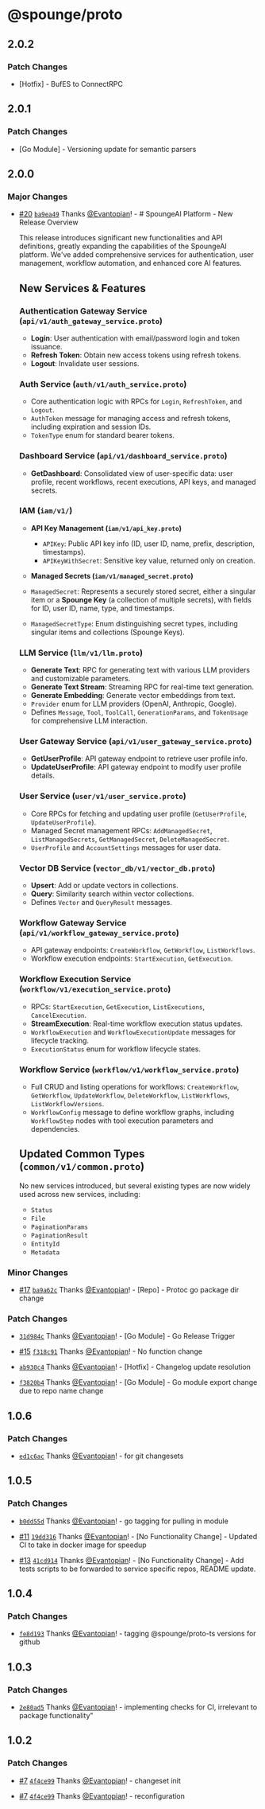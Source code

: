 # @spounge/proto

## 2.0.2

### Patch Changes

- [Hotfix] - BufES to ConnectRPC

## 2.0.1

### Patch Changes

- [Go Module] - Versioning update for semantic parsers

## 2.0.0

### Major Changes

- [#20](https://github.com/spounge-ai/spounge-proto/pull/20) [`ba9ea49`](https://github.com/spounge-ai/spounge-proto/commit/ba9ea4930866c666e54a655f703bf1de5ff73ab7) Thanks [@Evantopian](https://github.com/Evantopian)! - # SpoungeAI Platform - New Release Overview

  This release introduces significant new functionalities and API definitions, greatly expanding the capabilities of the SpoungeAI platform. We've added comprehensive services for authentication, user management, workflow automation, and enhanced core AI features.

  ## New Services & Features

  ### Authentication Gateway Service (`api/v1/auth_gateway_service.proto`)

  - **Login**: User authentication with email/password login and token issuance.
  - **Refresh Token**: Obtain new access tokens using refresh tokens.
  - **Logout**: Invalidate user sessions.

  ### Auth Service (`auth/v1/auth_service.proto`)

  - Core authentication logic with RPCs for `Login`, `RefreshToken`, and `Logout`.
  - `AuthToken` message for managing access and refresh tokens, including expiration and session IDs.
  - `TokenType` enum for standard bearer tokens.

  ### Dashboard Service (`api/v1/dashboard_service.proto`)

  - **GetDashboard**: Consolidated view of user-specific data: user profile, recent workflows, recent executions, API keys, and managed secrets.

  ### IAM (`iam/v1/`)

  - **API Key Management (`iam/v1/api_key.proto`)**

    - `APIKey`: Public API key info (ID, user ID, name, prefix, description, timestamps).
    - `APIKeyWithSecret`: Sensitive key value, returned only on creation.

  - **Managed Secrets (`iam/v1/managed_secret.proto`)**

  - `ManagedSecret`: Represents a securely stored secret, either a singular item or a **Spounge Key** (a collection of multiple secrets), with fields for ID, user ID, name, type, and timestamps.
  - `ManagedSecretType`: Enum distinguishing secret types, including singular items and collections (Spounge Keys).

  ### LLM Service (`llm/v1/llm.proto`)

  - **Generate Text**: RPC for generating text with various LLM providers and customizable parameters.
  - **Generate Text Stream**: Streaming RPC for real-time text generation.
  - **Generate Embedding**: Generate vector embeddings from text.
  - `Provider` enum for LLM providers (OpenAI, Anthropic, Google).
  - Defines `Message`, `Tool`, `ToolCall`, `GenerationParams`, and `TokenUsage` for comprehensive LLM interaction.

  ### User Gateway Service (`api/v1/user_gateway_service.proto`)

  - **GetUserProfile**: API gateway endpoint to retrieve user profile info.
  - **UpdateUserProfile**: API gateway endpoint to modify user profile details.

  ### User Service (`user/v1/user_service.proto`)

  - Core RPCs for fetching and updating user profile (`GetUserProfile`, `UpdateUserProfile`).
  - Managed Secret management RPCs: `AddManagedSecret`, `ListManagedSecrets`, `GetManagedSecret`, `DeleteManagedSecret`.
  - `UserProfile` and `AccountSettings` messages for user data.

  ### Vector DB Service (`vector_db/v1/vector_db.proto`)

  - **Upsert**: Add or update vectors in collections.
  - **Query**: Similarity search within vector collections.
  - Defines `Vector` and `QueryResult` messages.

  ### Workflow Gateway Service (`api/v1/workflow_gateway_service.proto`)

  - API gateway endpoints: `CreateWorkflow`, `GetWorkflow`, `ListWorkflows`.
  - Workflow execution endpoints: `StartExecution`, `GetExecution`.

  ### Workflow Execution Service (`workflow/v1/execution_service.proto`)

  - RPCs: `StartExecution`, `GetExecution`, `ListExecutions`, `CancelExecution`.
  - **StreamExecution**: Real-time workflow execution status updates.
  - `WorkflowExecution` and `WorkflowExecutionUpdate` messages for lifecycle tracking.
  - `ExecutionStatus` enum for workflow lifecycle states.

  ### Workflow Service (`workflow/v1/workflow_service.proto`)

  - Full CRUD and listing operations for workflows: `CreateWorkflow`, `GetWorkflow`, `UpdateWorkflow`, `DeleteWorkflow`, `ListWorkflows`, `ListWorkflowVersions`.
  - `WorkflowConfig` message to define workflow graphs, including `WorkflowStep` nodes with tool execution parameters and dependencies.

  ## Updated Common Types (`common/v1/common.proto`)

  No new services introduced, but several existing types are now widely used across new services, including:

  - `Status`
  - `File`
  - `PaginationParams`
  - `PaginationResult`
  - `EntityId`
  - `Metadata`

### Minor Changes

- [#17](https://github.com/spounge-ai/spounge-proto/pull/17) [`ba9a62c`](https://github.com/spounge-ai/spounge-proto/commit/ba9a62c5ab8f7dd129f44e603a43cbbdc3f18705) Thanks [@Evantopian](https://github.com/Evantopian)! - [Repo] - Protoc go package dir change

### Patch Changes

- [`31d984c`](https://github.com/spounge-ai/spounge-proto/commit/31d984cbcd1ee94e19f1a75dd4fa348e665a9c8a) Thanks [@Evantopian](https://github.com/Evantopian)! - [Go Module] - Go Release Trigger

- [#15](https://github.com/spounge-ai/spounge-proto/pull/15) [`f318c91`](https://github.com/spounge-ai/spounge-proto/commit/f318c91b5acdb241f9bdd2dc005d40d57145026b) Thanks [@Evantopian](https://github.com/Evantopian)! - No function change

- [`ab930c4`](https://github.com/spounge-ai/spounge-proto/commit/ab930c47b9fe8bb8ca5f9c356e6765573d459755) Thanks [@Evantopian](https://github.com/Evantopian)! - [Hotfix] - Changelog update resolution

- [`f3820b4`](https://github.com/spounge-ai/spounge-proto/commit/f3820b4551c5b9170fced901a216c941253bf2bf) Thanks [@Evantopian](https://github.com/Evantopian)! - [Go Module] - Go module export change due to repo name change

## 1.0.6

### Patch Changes

- [`ed1c6ac`](https://github.com/SpoungeAI/spounge-proto/commit/ed1c6ac24a0339fd95ae26f49244bfe847cb0879) Thanks [@Evantopian](https://github.com/Evantopian)! - for git changesets

## 1.0.5

### Patch Changes

- [`b0dd55d`](https://github.com/SpoungeAI/spounge-proto/commit/b0dd55dd9bae6382e0393adcdee492ea698d712c) Thanks [@Evantopian](https://github.com/Evantopian)! - go tagging for pulling in module

- [#11](https://github.com/SpoungeAI/spounge-proto/pull/11) [`19dd316`](https://github.com/SpoungeAI/spounge-proto/commit/19dd3168871380c6b8af96b4f90e3baf0ed78131) Thanks [@Evantopian](https://github.com/Evantopian)! - [No Functionality Change] - Updated CI to take in docker image for speedup

- [#13](https://github.com/SpoungeAI/spounge-proto/pull/13) [`41cd914`](https://github.com/SpoungeAI/spounge-proto/commit/41cd914859a53255a68b764dcc9dfff92b89fd4a) Thanks [@Evantopian](https://github.com/Evantopian)! - [No Functionality Change] - Add tests scripts to be forwarded to service specific repos, README update.

## 1.0.4

### Patch Changes

- [`fe8d193`](https://github.com/SpoungeAI/spounge-proto/commit/fe8d1935245e00bb11bd1deed1cebd545cfed662) Thanks [@Evantopian](https://github.com/Evantopian)! - tagging @spounge/proto-ts versions for github

## 1.0.3

### Patch Changes

- [`2e80ad5`](https://github.com/SpoungeAI/spounge-proto/commit/2e80ad560fd7837544d3f548478e6e3ac18cc6b4) Thanks [@Evantopian](https://github.com/Evantopian)! - implementing checks for CI, irrelevant to package functionality"

## 1.0.2

### Patch Changes

- [#7](https://github.com/SpoungeAI/spounge-proto/pull/7) [`4f4ce99`](https://github.com/SpoungeAI/spounge-proto/commit/4f4ce9910cbca3bee115d60223cb456371bb0ba0) Thanks [@Evantopian](https://github.com/Evantopian)! - changeset init

- [#7](https://github.com/SpoungeAI/spounge-proto/pull/7) [`4f4ce99`](https://github.com/SpoungeAI/spounge-proto/commit/4f4ce9910cbca3bee115d60223cb456371bb0ba0) Thanks [@Evantopian](https://github.com/Evantopian)! - reconfiguration
